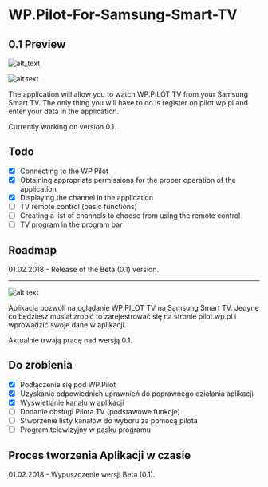 # WP.Pilot-For-Samsung-Smart-TV
## 0.1 Preview

![alt_text][preview]

[preview]: http://sh198356.website.pl/_github/WP.Pilot-For-Samsung-Smart-TV/1.jpg

![alt text][en]

[en]: https://cdn2.iconfinder.com/data/icons/flags/flags/48/united-kingdom-great-britain.png "EN"
The application will allow you to watch WP.PILOT TV from your Samsung Smart TV.
The only thing you will have to do is register on pilot.wp.pl and enter your data in the application.

Currently working on version 0.1.

## Todo
- [x] Connecting to the WP.Pilot
- [x] Obtaining appropriate permissions for the proper operation of the application
- [x] Displaying the channel in the application
- [ ] TV remote control (basic functions)
- [ ] Creating a list of channels to choose from using the remote control
- [ ] TV program in the program bar

## Roadmap
01.02.2018 - Release of the Beta (0.1) version.
___
![alt text][pl]

[pl]: https://cdn2.iconfinder.com/data/icons/flags_gosquared/48/Poland.png "PL"
Aplikacja pozwoli na oglądanie WP.PILOT TV na Samsung Smart TV. 
Jedyne co będziesz musiał zrobić to zarejestrować się na stronie pilot.wp.pl i wprowadzić swoje dane w aplikacji.

Aktualnie trwają pracę nad wersją 0.1.

## Do zrobienia 
- [x] Podłączenie się pod WP.Pilot
- [x] Uzyskanie odpowiednich uprawnień do poprawnego działania aplikacji
- [x] Wyświetlanie kanału w aplikacji
- [ ] Dodanie obsługi Pilota TV (podstawowe funkcje)
- [ ] Stworzenie listy kanałów do wyboru za pomocą pilota 
- [ ] Program telewizyjny w pasku programu

## Proces tworzenia Aplikacji w czasie
01.02.2018 - Wypuszczenie wersji Beta (0.1).
